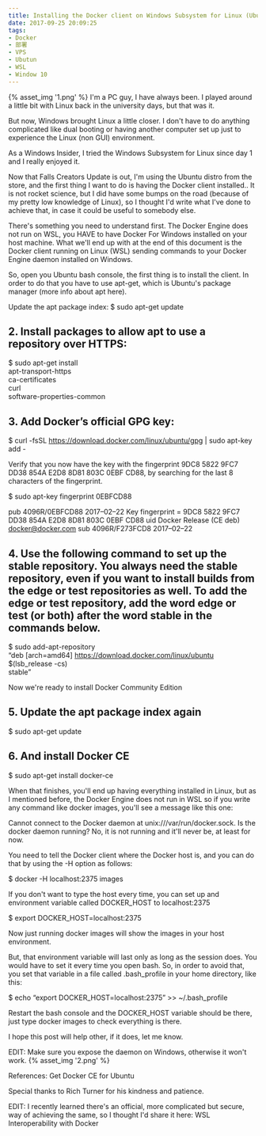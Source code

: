 ```yaml
---
title: Installing the Docker client on Windows Subsystem for Linux (Ubuntu)
date: 2017-09-25 20:09:25
tags:
- Docker
- 部署
- VPS
- Ubutun
- WSL
- Window 10
---
```

{% asset_img '1.png' %}
I'm a PC guy, I have always been. I played around a little bit with Linux back in the university days, but that was it.

But now, Windows brought Linux a little closer. I don't have to do anything complicated like dual booting or having another computer set up just to experience the Linux (non GUI) environment.

As a Windows Insider, I tried the Windows Subsystem for Linux since day 1 and I really enjoyed it.

Now that Falls Creators Update is out, I'm using the Ubuntu distro from the store, and the first thing I want to do is having the Docker client installed.. It is not rocket science, but I did have some bumps on the road (because of my pretty low knowledge of Linux), so I thought I'd write what I've done to achieve that, in case it could be useful to somebody else.

There's something you need to understand first. The Docker Engine does not run on WSL, you HAVE to have Docker For Windows installed on your host machine. What we'll end up with at the end of this document is the Docker client running on Linux (WSL) sending commands to your Docker Engine daemon installed on Windows.

So, open you Ubuntu bash console, the first thing is to install the client. In order to do that you have to use apt-get, which is Ubuntu's package manager (more info about apt here).

Update the apt package index:
$ sudo apt-get update

## 2. Install packages to allow apt to use a repository over HTTPS:

  $ sudo apt-get install \
  apt-transport-https \
  ca-certificates \
  curl \
  software-properties-common


## 3. Add Docker’s official GPG key:

  $ curl -fsSL https://download.docker.com/linux/ubuntu/gpg | sudo apt-key add -

Verify that you now have the key with the fingerprint 9DC8 5822 9FC7 DD38 854A E2D8 8D81 803C 0EBF CD88, by searching for the last 8 characters of the fingerprint.

  $ sudo apt-key fingerprint 0EBFCD88

pub 4096R/0EBFCD88 2017–02–22
 Key fingerprint = 9DC8 5822 9FC7 DD38 854A E2D8 8D81 803C 0EBF CD88
uid Docker Release (CE deb) <docker@docker.com>
sub 4096R/F273FCD8 2017–02–22

## 4. Use the following command to set up the stable repository. You always need the stable repository, even if you want to install builds from the edge or test repositories as well. To add the edge or test repository, add the word edge or test (or both) after the word stable in the commands below.

  $ sudo add-apt-repository \
  “deb [arch=amd64] https://download.docker.com/linux/ubuntu \
  $(lsb_release -cs) \
  stable”

Now we're ready to install Docker Community Edition

## 5. Update the apt package index again

  $ sudo apt-get update

## 6. And install Docker CE

  $ sudo apt-get install docker-ce

When that finishes, you'll end up having everything installed in Linux, but as I mentioned before, the Docker Engine does not run in WSL so if you write any command like docker images, you'll see a message like this one:

Cannot connect to the Docker daemon at unix:///var/run/docker.sock. Is the docker daemon running?
No, it is not running and it'll never be, at least for now.

You need to tell the Docker client where the Docker host is, and you can do that by using the -H option as follows:

  $ docker -H localhost:2375 images

If you don't want to type the host every time, you can set up and environment variable called DOCKER_HOST to localhost:2375

  $ export DOCKER_HOST=localhost:2375

Now just running docker images will show the images in your host environment.

But, that environment variable will last only as long as the session does. You would have to set it every time you open bash. So, in order to avoid that, you set that variable in a file called .bash_profile in your home directory, like this:

  $ echo “export DOCKER_HOST=localhost:2375” >> ~/.bash_profile

Restart the bash console and the DOCKER_HOST variable should be there, just type docker images to check everything is there.

I hope this post will help other, if it does, let me know.

EDIT: Make sure you expose the daemon on Windows, otherwise it won't work.
{% asset_img '2.png' %}


References: Get Docker CE for Ubuntu

Special thanks to Rich Turner for his kindness and patience.

EDIT: I recently learned there's an official, more complicated but secure, way of achieving the same, so I thought I'd share it here: WSL Interoperability with Docker

